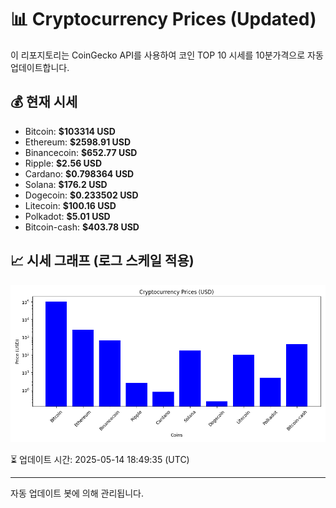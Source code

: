 
# 📊 Cryptocurrency Prices (Updated)

이 리포지토리는 CoinGecko API를 사용하여 코인 TOP 10 시세를 10분가격으로 자동 업데이트합니다.

## 💰 현재 시세
- Bitcoin: **$103314 USD**
- Ethereum: **$2598.91 USD**
- Binancecoin: **$652.77 USD**
- Ripple: **$2.56 USD**
- Cardano: **$0.798364 USD**
- Solana: **$176.2 USD**
- Dogecoin: **$0.233502 USD**
- Litecoin: **$100.16 USD**
- Polkadot: **$5.01 USD**
- Bitcoin-cash: **$403.78 USD**

## 📈 시세 그래프 (로그 스케일 적용)
![Crypto Prices](crypto_prices.png)

⏳ 업데이트 시간: 2025-05-14 18:49:35 (UTC)

---
자동 업데이트 봇에 의해 관리됩니다.
